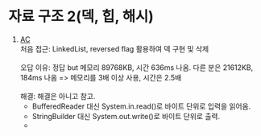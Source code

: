 # 자료 구조 2(덱, 힙, 해시)

1. [AC](https://www.acmicpc.net/problem/5430)
   <br>
   처음 접근: LinkedList, reversed flag 활용하여 덱 구현 및 삭제
   <br><br>
   오답 이유: 정답 but 메모리 89768KB, 시간 636ms 나옴. 다른 분은 21612KB, 184ms 나옴 => 메모리를 3배 이상 사용, 시간은 2.5배
   <br><br>
   해결: 해결은 아니고 참고.<br>
   - BufferedReader 대신 System.in.read()로 바이트 단위로 입력을 읽어옴.
   - StringBuilder 대신 System.out.write()로 바이트 단위로 출력.
   - <br><br>
